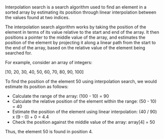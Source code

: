 

Interpolation search is a search algorithm used to find an element in a sorted array by estimating its position through linear interpolation between the values found at two indices.

The interpolation search algorithm works by taking the position of the element in terms of its value relative to the start and end of the array. It then positions a pointer to the middle value of the array, and estimates the position of the element by projecting it along a linear path from the start to the end of the array, based on the relative value of the element being searched for.

For example, consider an array of integers:

[10, 20, 30, 40, 50, 60, 70, 80, 90, 100]

To find the position of the element 50 using interpolation search, we would estimate its position as follows:

- Calculate the range of the array: (100 - 10) = 90
- Calculate the relative position of the element within the range: (50 - 10) = 40
- Estimate the position of the element using linear interpolation: (40 / 90) x (9 - 0) + 0 = 4.4
- Check the position against the middle value of the array: array[4] = 50

Thus, the element 50 is found in position 4.